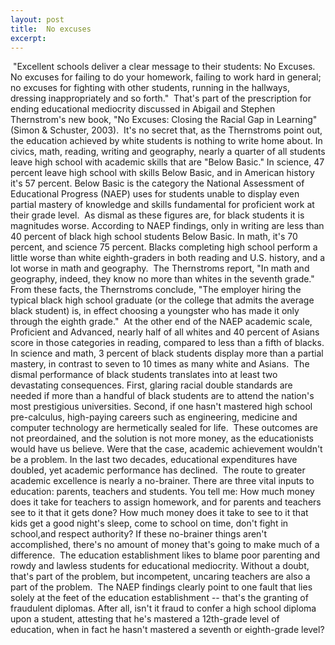 ```yaml
---
layout: post
title:  No excuses
excerpt:
---
```




            

    

            

 "Excellent schools deliver a clear message to their students: No Excuses. No excuses for failing to do your homework, failing to work hard in general; no excuses for fighting with other students, running in the hallways, dressing inappropriately and so forth."  That's part of the prescription for ending educational mediocrity discussed in Abigail and Stephen Thernstrom's new book, "No Excuses: Closing the Racial Gap in Learning" (Simon & Schuster, 2003). <see the new book review from Townhall.com>
 It's no secret that, as the Thernstroms point out, the education achieved by white students is nothing to write home about. In civics, math, reading, writing and geography, nearly a quarter of all students leave high school with academic skills that are "Below Basic." In science, 47 percent leave high school with skills Below Basic, and in American history it's 57 percent. Below Basic is the category the National Assessment of Educational Progress (NAEP) uses for students unable to display even partial mastery of knowledge and skills fundamental for proficient work at their grade level. 
 As dismal as these figures are, for black students it is magnitudes worse. According to NAEP findings, only in writing are less than 40 percent of black high school students Below Basic. In math, it's 70 percent, and science 75 percent. Blacks completing high school perform a little worse than white eighth-graders in both reading and U.S. history, and a lot worse in math and geography. 
 The Thernstroms report, "In math and geography, indeed, they know no more than whites in the seventh grade." From these facts, the Thernstroms conclude, "The employer hiring the typical black high school graduate (or the college that admits the average black student) is, in effect choosing a youngster who has made it only through the eighth grade." 
 At the other end of the NAEP academic scale, Proficient and Advanced, nearly half of all whites and 40 percent of Asians score in those categories in reading, compared to less than a fifth of blacks. In science and math, 3 percent of black students display more than a partial mastery, in contrast to seven to 10 times as many white and Asians. 
 The dismal performance of black students translates into at least two devastating consequences. First, glaring racial double standards are needed if more than a handful of black students are to attend the nation's most prestigious universities. Second, if one hasn't mastered high school pre-calculus, high-paying careers such as engineering, medicine and computer technology are hermetically sealed for life. 
 These outcomes are not preordained, and the solution is not more money, as the educationists would have us believe. Were that the case, academic achievement wouldn't be a problem. In the last two decades, educational expenditures have doubled, yet academic performance has declined. 
 The route to greater academic excellence is nearly a no-brainer. There are three vital inputs to education: parents, teachers and students. You tell me: How much money does it take for teachers to assign homework, and for parents and teachers see to it that it gets done? How much money does it take to see to it that kids get a good night's sleep, come to school on time, don't fight in school,and respect authority? If these no-brainer things aren't accomplished, there's no amount of money that's going to make much of a difference. 
 The education establishment likes to blame poor parenting and rowdy and lawless students for educational mediocrity. Without a doubt, that's part of the problem, but incompetent, uncaring teachers are also a part of the problem. 
 The NAEP findings clearly point to one fault that lies solely at the feet of the education establishment -- that's the granting of fraudulent diplomas. After all, isn't it fraud to confer a high school diploma upon a student, attesting that he's mastered a 12th-grade level of education, when in fact he hasn't mastered a seventh or eighth-grade level? 

        
